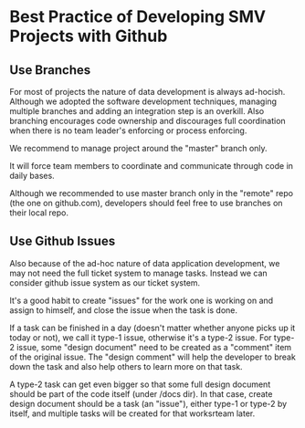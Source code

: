 # Best Practice of Developing SMV Projects with Github

## Use Branches
For most of projects the nature of data development is always ad-hocish. Although we adopted the software development techniques, managing multiple branches and adding an integration step is an overkill. Also branching encourages code ownership and discourages full coordination when there is no team leader's enforcing or process enforcing.

We recommend to manage project around the "master" branch only.

It will force team members to coordinate and communicate through code in daily bases.

Although we recommended to use master branch only in the "remote" repo (the one on github.com), developers should feel free to use branches on their local repo.

## Use Github Issues
Also because of the ad-hoc nature of data application development, we may not need the full ticket system to manage tasks. Instead we can consider github issue system as our ticket system.

It's a good habit to create "issues" for the work one is working on and assign to himself, and close the issue when the task is done.

If a task can be finished in a day (doesn't matter whether anyone picks up it today or not), we call it type-1 issue, otherwise it's a type-2 issue. For type-2 issue, some "design document" need to be created as a "comment" item of the original issue. The "design comment" will help the developer to break down the task and also help others to learn more on that task.

A type-2 task can get even bigger so that some full design document should be part of the code itself (under /docs dir). In that case, create design document should be a task (an "issue"), either type-1 or type-2 by itself, and multiple tasks will be created for that worksrteam later.
